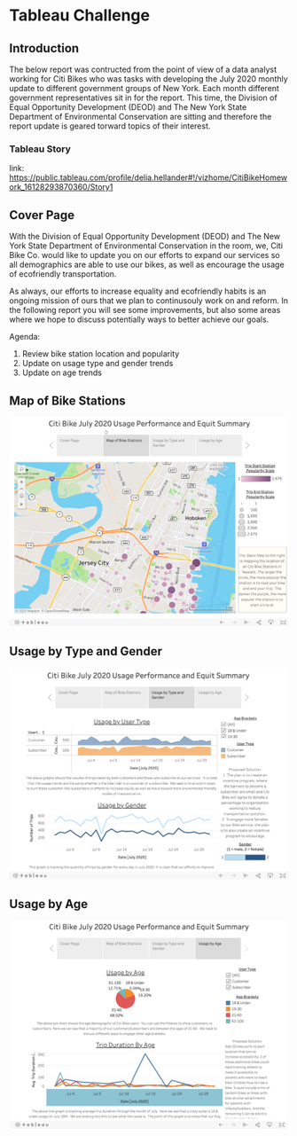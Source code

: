 # Tableau Challenge

## Introduction

The below report was contructed from the point of view of a data analyst working for Citi Bikes who was tasks with developing the July 2020 monthly update to different government groups of New York. Each month different government representatives sit in for the report.  This time, the Division of Equal Opportunity Development (DEOD) and The New York State Department of Environmental Conservation are sitting and therefore the report update is geared torward topics of their interest.

### Tableau Story
link: https://public.tableau.com/profile/delia.hellander#!/vizhome/CitiBikeHomework_16128293870360/Story1

## Cover Page

With the Division of Equal Opportunity Development (DEOD) and The New York State Department of Environmental Conservation in the room, we, Citi Bike Co. would like to update you on our efforts to expand our services so all demographics are able to use our bikes, as well as encourage the usage of ecofriendly transportation.

As always, our efforts to increase equality and ecofriendly habits is an ongoing mission of ours that we plan to continusouly work on and reform.  In the following report you will see some improvements, but also some areas where we hope to discuss potentially ways to better achieve our goals.

Agenda:
1. Review bike station location and popularity
2. Update on usage type and gender trends
2. Update on age trends

## Map of Bike Stations

![Map](https://github.com/deliahellander/tableau-challenge/blob/main/Images/Map.png?raw=true)

## Usage by Type and Gender

![Type/Gender](https://github.com/deliahellander/tableau-challenge/blob/main/Images/Usage-by-Type-and-Gender.png?raw=true)

## Usage by Age

![alt text](https://github.com/deliahellander/tableau-challenge/blob/main/Images/Usage-by-Age.png?raw=true)


